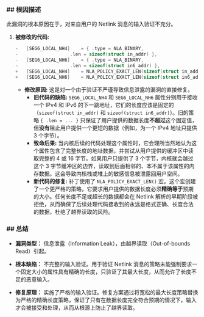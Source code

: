 ### **## 根因描述**

此漏洞的根本原因在于，对来自用户的 Netlink 消息的输入验证不充分。

1.  **被修改的代码:**
    ```c
    -	[SEG6_LOCAL_NH4]	= { .type = NLA_BINARY,
    -				    .len = sizeof(struct in_addr) },
    -	[SEG6_LOCAL_NH6]	= { .type = NLA_BINARY,
    -				    .len = sizeof(struct in6_addr) },
    +	[SEG6_LOCAL_NH4]	= NLA_POLICY_EXACT_LEN(sizeof(struct in_addr)),
    +	[SEG6_LOCAL_NH6]	= NLA_POLICY_EXACT_LEN(sizeof(struct in6_addr)),
    ```
    *   **修改原因:** 这是对一个由于验证不严谨导致信息泄露的漏洞的直接修复。
        *   **旧代码的缺陷:** `SEG6_LOCAL_NH4` 和 `SEG6_LOCAL_NH6` 属性分别用于接收一个 IPv4 和 IPv6 的下一跳地址，它们的长度应该是固定的（`sizeof(struct in_addr)` 和 `sizeof(struct in6_addr)`）。旧的策略 `{ .len = ... }` 只保证了用户提供的数据长度**不超过**这个固定值，但**没有**阻止用户提供一个更短的数据（例如，为一个 IPv4 地址只提供 3 个字节）。
        *   **致命后果:** 当内核后续的代码处理这个属性时，它会理所当然地认为这个属性包含了完整长度的地址数据，并尝试从用户提供的缓冲区中读取完整的 4 或 16 字节。如果用户只提供了 3 个字节，内核就会越过这个 3 字节缓冲区的边界，读取到后面相邻的、本不属于该属性的内存数据。这会导致内核栈或堆上的敏感信息被泄露回用户空间。
        *   **新代码的修复:** 补丁使用了 `NLA_POLICY_EXACT_LEN()` 宏。这个宏创建了一个更严格的策略，它要求用户提供的数据长度必须**精确等于**预期的大小。任何长度不足或超长的数据都会在 Netlink 解析的早期阶段被拒绝，从而确保了后续处理代码接收到的永远是格式正确、长度合法的数据，杜绝了越界读取的风险。

### **## 总结**

*   **漏洞类型：**
    信息泄露（Information Leak），由越界读取（Out-of-bounds Read）引起。

*   **根本缺陷：**
    不完整的输入验证。用于验证 Netlink 消息的策略未能强制要求一个固定大小的属性具有精确的长度，只验证了其最大长度，从而允许了长度不足的恶意输入。

*   **修复原理：**
    实施了严格的输入验证。修复方案通过将宽松的最大长度策略替换为严格的精确长度策略，保证了只有在数据长度完全符合预期的情况下，输入才会被接受和处理，从而从根源上防止了越界读取。